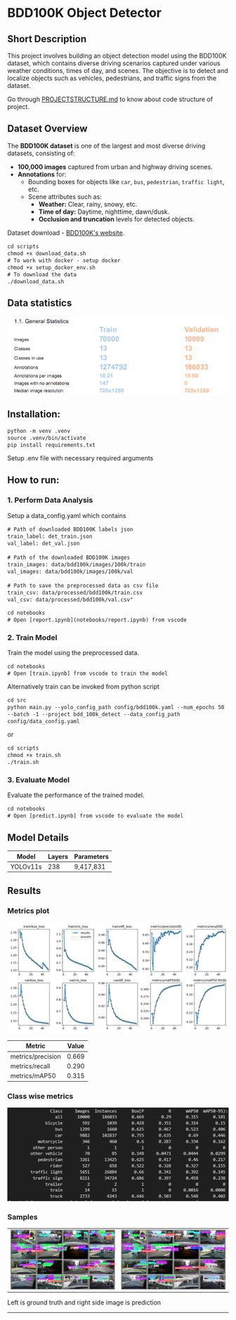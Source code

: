 # BDD100K Object Detector

## Short Description
This project involves building an object detection model using the BDD100K dataset, which contains diverse driving scenarios captured under various weather conditions, times of day, and scenes. The objective is to detect and localize objects such as vehicles, pedestrians, and traffic signs from the dataset.

Go through [PROJECTSTRUCTURE.md](PROJECT_STRUCTURE.md) to know about code structure of project.

## Dataset Overview

The **BDD100K dataset** is one of the largest and most diverse driving datasets, consisting of:
- **100,000 images** captured from urban and highway driving scenes.
- **Annotations** for:
  - Bounding boxes for objects like `car`, `bus`, `pedestrian`, `traffic light`, etc.
  - Scene attributes such as:
    - **Weather:** Clear, rainy, snowy, etc.
    - **Time of day:** Daytime, nighttime, dawn/dusk.
    - **Occlusion and truncation** levels for detected objects.

Dataset download -   [BDD100K's website](https://dl.cv.ethz.ch/bdd100k/data/).
```commandline
cd scripts
chmod +x download_data.sh
# To work with docker - setup docker 
chmod +x setup_docker_env.sh
# To download the data
./download_data.sh
```

## Data statistics

![Data Stats](./references/data_stats.png)

## Installation:

```commandline
python -m venv .venv
source .venv/bin/activate
pip install requirements.txt
```

Setup .env file with necessary required arguments
## How to run:

### 1. Perform Data Analysis

Setup a data_config.yaml which contains
```commandline
# Path of downloaded BDD100K labels json
train_label: det_train.json
val_label: det_val.json

# Path of the downloaded BDD100K images
train_images: data/bdd100k/images/100k/train
val_images: data/bdd100k/images/100k/val

# Path to save the preprocessed data as csv file
train_csv: data/processed/bdd100k/train.csv
val_csv: data/processed/bdd100k/val.csv"
```
```commandline
cd notebooks
# Open [report.ipynb](notebooks/report.ipynb) from vscode
```
### 2. Train Model
Train the model using the preprocessed data.

```commandline
cd notebooks
# Open [train.ipynb] from vscode to train the model
```

Alternatively train can be invoked from python script

```commandline
cd src
python main.py --yolo_config_path config/bdd100k.yaml --num_epochs 50 --batch -1 --project bdd_100k_detect --data_config_path config/data_config.yaml
```

or

```commandline
cd scripts
chmod +x train.sh
./train.sh
```
### 3. Evaluate Model
Evaluate the performance of the trained model.

```commandline
cd notebooks
# Open [predict.ipynb] from vscode to evaluate the model
```

## Model Details

| Model       | Layers | Parameters     |
|-------------|--------|----------------|
| YOLOv11s    | 238    | 9,417,831      |

## Results

### Metrics plot
![Metrics plot](./references/results.png)

| Metric         | Value  |
|----------------|--------|
| metrics/precision | 0.669  |
| metrics/recall | 0.290  |
| metrics/mAP50  | 0.315  |

### Class wise metrics
![Class wise metrics](./references/val_set_classwise_metrics.png)


### Samples

<table>
  <tr>
    <td><img src="references/val_batch0_labels.jpg" width="300" /></td>
    <td><img src="references/val_batch0_pred.jpg" width="300" /></td>
  </tr>
</table>
Left is ground truth and right side image is prediction


--------

